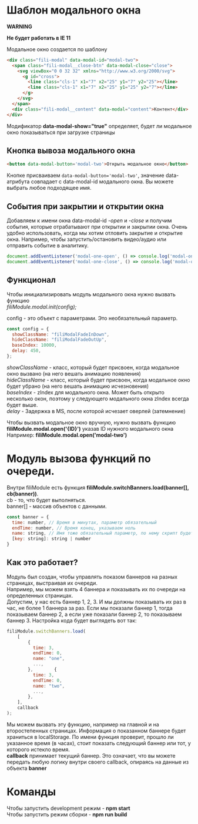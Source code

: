 # Шаблон модального окна

**WARNING**

**Не будет работать в IE 11**

Модальное окно создается по шаблонy

```html
<div class="fili-modal" data-modal-id="modal-two">
  <span class="fili-modal__close-btn" data-modal-close="close">
    <svg viewBox="0 0 32 32" xmlns="http://www.w3.org/2000/svg">
      <g id="cross">
        <line class="cls-1" x1="7" x2="25" y1="7" y2="25"></line>
        <line class="cls-1" x1="7" x2="25" y1="25" y2="7"></line>
      </g>
    </svg>
  </span>
  <div class="fili-modal__content" data-modal="content">Контент</div>
</div>
```

Модификатор **data-modal-show="true"** определяет, будет ли модальное окно показываться при загрузке страницы

## Кнопка вывоза модального окна

```html
<button data-modal-button='modal-two'>Открыть модальное окно</button>
```
Кнопке присваиваем `data-modal-button='modal-two'`, значение data-атрибута совпадает с data-modal-id модального окна. Вы можете выбрать любое подходящее имя.

## События при закрытии и открытии окна

Добавляем к имени окна data-modal-id _-open_ и _-close_ и получим события, которые отрабатывают
при открытии и закрытии окна. Очень удобно использовать, когда мы хотим отловить закрытие и открытие окна. Например, чтобы запустить/остановить видео/аудио или отправить событие в аналитику.

```js
document.addEventListener('modal-one-open', () => console.log('modal-one-open'));
document.addEventListener('modal-one-close', () => console.log('modal-one-close'));
```

## Функционал

Чтобы инициализировать модуль модального окна нужно вызвать функцию  
_filiModule.modal.init(config);_

config - это объект с параметрами. Это необязательный параметр.

```js
const config = {
  showClassName: "filiModalFadeInDown",
  hideClassName: "filiModalFadeOutUp",
  baseIndex: 10000,
  delay: 450,
};
```

_showClassName_ - класс, который будет присвоен, когда модальное окно вызвано (на него вешать анимацию появления)  
_hideClassName_ - класс, который будет присвоен, когда модальное окно будет убрано (на него вешать анимацию исчезновения)  
_baseIndex_ - zIndex для модального окна. Может быть открыто несколько окон, поэтому у следующего модального окна zIndex всегда будет выше.  
_delay_ - Задержка в MS, после которой исчезает оверлей (затемнение)

Чтобы вызвать модальное окно вручную, нужно вызвать функцию **filiModule.modal.open('{ID}')** указав ID нужного модального окна  
Например: **filiModule.modal.open('modal-two')**

# Модуль вызова функций по очереди.

Внутри filiModule есть функция **filiModule.switchBanners.load(banner[], cb(banner))**.  
cb - то, что будет выполняться.  
banner[] - массив объектов с данными.

```js
const banner = {
  time: number, // Время в минутах, параметр обязательный
  endTime: number, // Время конец, указываем ноль
  name: string, // Имя тоже обязательный параметр, по нему скрипт будет идентифицировать баннер
  [key: string]: string | number
}
```

## Как это работает?

Модуль был создан, чтобы управлять показом баннеров на разных страницах, выстраивая их очереди.  
Например, мы можем взять 4 баннера и показывать их по очереди на определенных страницах.  
Допустим, у нас есть баннер 1, 2, 3. И мы должны показывать их раз в час, не более 1 баннера за раз. Если мы показали баннер 1, тогда показываем баннер 2, а если уже показали баннер 2, то показываем баннер 3. Настройка кода будет выглядеть вот так:

```js
filiModule.switchBanners.load(
    [
        {
          time: 3,
          endTime: 0,
          name: "one",
          ...,
        },        {
          time: 3,
          endTime: 0,
          name: "two",
          ...,
        },
    ],
    callback
);
```
Мы можем вызвать эту функцию, например на главной и на второстепенных страницах. Информация о показанном баннере будет храниться в localStorage. По имени функция проверит, прошло ли указанное время (в часах), стоит показать следующий баннер или тот, у которого истекло время.  
**callback** принимает текущий баннер. Это означает, что вы можете передать любую логику внутри своего callback, опираясь на данные из объекта **banner**

# Команды

Чтобы запустить development режим - **npm start**  
Чтобы запустить режим сборки - **npm run build**
